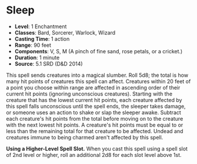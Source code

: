 # Sleep

- **Level**: 1 Enchantment
- **Classes**: Bard, Sorcerer, Warlock, Wizard
- **Casting Time**: 1 action
- **Range**: 90 feet
- **Components**: V, S, M (A pinch of fine sand, rose petals, or a cricket.)
- **Duration**: 1 minute
- **Source**: 5.1 SRD (D&D 2014)

This spell sends creatures into a magical slumber. Roll 5d8; the total is how many hit points of creatures this spell can affect. Creatures within 20 feet of a point you choose within range are affected in ascending order of their current hit points (ignoring unconscious creatures). Starting with the creature that has the lowest current hit points, each creature affected by this spell falls unconscious until the spell ends, the sleeper takes damage, or someone uses an action to shake or slap the sleeper awake. Subtract each creature's hit points from the total before moving on to the creature with the next lowest hit points. A creature's hit points must be equal to or less than the remaining total for that creature to be affected. Undead and creatures immune to being charmed aren't affected by this spell.

**Using a Higher-Level Spell Slot.** When you cast this spell using a spell slot of 2nd level or higher, roll an additional 2d8 for each slot level above 1st.
